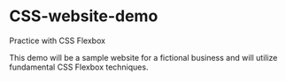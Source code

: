 # CSS-website-demo
Practice with CSS Flexbox

This demo will be a sample website for a fictional business and will utilize fundamental CSS Flexbox techniques.
